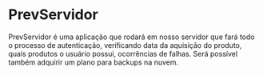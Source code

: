 # PrevServidor
PrevServidor é uma aplicação que rodará em nosso servidor que fará todo o processo de autenticação, verificando data da aquisição do produto, quais produtos o usuário possui, ocorrências de falhas. Será possível também adquirir um plano para backups na nuvem.
